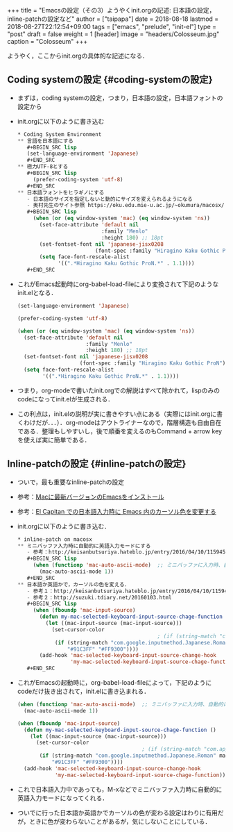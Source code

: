 +++
title = "Emacsの設定（その3）ようやくinit.orgの記述: 日本語の設定，inline-patchの設定など"
author = ["taipapa"]
date = 2018-08-18
lastmod = 2018-08-27T22:12:54+09:00
tags = ["emacs", "prelude", "init-el"]
type = "post"
draft = false
weight = 1
[header]
  image = "headers/Colosseum.jpg"
  caption = "Colosseum"
+++

ようやく，ここからinit.orgの具体的な記述になる．


## Coding systemの設定 {#coding-systemの設定}

-   まずは，coding systemの設定，つまり，日本語の設定，日本語フォントの設定から
-   init.orgに以下のように書き込む

    ```lisp
    ​* Coding System Environment
    ** 言語を日本語にする
       #+BEGIN_SRC lisp
       (set-language-environment 'Japanese)
       #+END_SRC
    ** 極力UTF-8とする
       #+BEGIN_SRC lisp
         (prefer-coding-system 'utf-8)
       #+END_SRC
    ** 日本語フォントをヒラギノにする
    ​   - 日本語のサイズを指定しないと動的にサイズを変えられるようになる
    ​   - 奥村先生のサイト参照 https://oku.edu.mie-u.ac.jp/~okumura/macosx/
       #+BEGIN_SRC lisp
         (when (or (eq window-system 'mac) (eq window-system 'ns))
           (set-face-attribute 'default nil
                               :family "Menlo"
                               :height 180) ;; 18pt
           (set-fontset-font nil 'japanese-jisx0208
                             (font-spec :family "Hiragino Kaku Gothic ProN"))
           (setq face-font-rescale-alist
                 '((".*Hiragino Kaku Gothic ProN.*" . 1.1))))
       #+END_SRC
    ```
-   これがEmacs起動時にorg-babel-load-fileにより変換されて下記のようなinit.elとなる．

    ```lisp
    (set-language-environment 'Japanese)

    (prefer-coding-system 'utf-8)

    (when (or (eq window-system 'mac) (eq window-system 'ns))
      (set-face-attribute 'default nil
                          :family "Menlo"
                          :height 180) ;; 18pt
      (set-fontset-font nil 'japanese-jisx0208
                        (font-spec :family "Hiragino Kaku Gothic ProN"))
      (setq face-font-rescale-alist
            '((".*Hiragino Kaku Gothic ProN.*" . 1.1))))
    ```
-   つまり，org-modeで書いたinit.orgでの解説はすべて除かれて，lispのみのcodeになってinit.elが生成される．
-   この利点は，init.elの説明が実に書きやすい点にある（実際にはinit.orgに書くわけだが．．．）．org-modeはアウトライナーなので，階層構造も自由自在である．整理もしやすいし，後で順番を変えるのもCommand + arrow keyを使えば実に簡単である．


## Inline-patchの設定 {#inline-patchの設定}

-   ついで，最も重要なinline-patchの設定
-   参考：[Macに最新バージョンのEmacsをインストール](http://keisanbutsuriya.hateblo.jp/entry/2016/04/10/115945)
-   参考：[El Capitan での日本語入力時に Emacs 内のカーソル色を変更する](http://suzuki.tdiary.net/20160103.html)
-   init.orgに以下のように書き込む．

    ```lisp
    ​* inline-patch on macosx
    ** ミニバッファ入力時に自動的に英語入力モードにする
    ​   - 参考：http://keisanbutsuriya.hateblo.jp/entry/2016/04/10/115945
       #+BEGIN_SRC lisp
         (when (functionp 'mac-auto-ascii-mode)  ;; ミニバッファに入力時、自動的に英語モード
           (mac-auto-ascii-mode 1))
       #+END_SRC
    ** 日本語か英語かで，カーソルの色を変える．
    ​   - 参考１：http://keisanbutsuriya.hateblo.jp/entry/2016/04/10/115945
    ​   - 参考２：http://suzuki.tdiary.net/20160103.html
       #+BEGIN_SRC lisp
         (when (fboundp 'mac-input-source)
           (defun my-mac-selected-keyboard-input-source-chage-function ()
             (let ((mac-input-source (mac-input-source)))
               (set-cursor-color
                                                 ; (if (string-match "com.apple.inputmethod.Kotoeri.Roman" mac-input-source)
                (if (string-match "com.google.inputmethod.Japanese.Roman" mac-input-source)
                    "#91C3FF" "#FF9300"))))
           (add-hook 'mac-selected-keyboard-input-source-change-hook
                     'my-mac-selected-keyboard-input-source-chage-function))
       #+END_SRC
    ```
-   これがEmacsの起動時に，org-babel-load-fileによって，下記のようにcodeだけ抜き出されて，init.elに書き込まれる．

    ```lisp
    (when (functionp 'mac-auto-ascii-mode)  ;; ミニバッファに入力時、自動的に英語モード
      (mac-auto-ascii-mode 1))

    (when (fboundp 'mac-input-source)
      (defun my-mac-selected-keyboard-input-source-chage-function ()
        (let ((mac-input-source (mac-input-source)))
          (set-cursor-color
                                            ; (if (string-match "com.apple.inputmethod.Kotoeri.Roman" mac-input-source)
           (if (string-match "com.google.inputmethod.Japanese.Roman" mac-input-source)
               "#91C3FF" "#FF9300"))))
      (add-hook 'mac-selected-keyboard-input-source-change-hook
                'my-mac-selected-keyboard-input-source-chage-function))
    ```
-   これで日本語入力中であっても，M-xなどでミニバッファ入力時に自動的に英語入力モードになってくれる．
-   ついでに行った日本語か英語かでカーソルの色が変わる設定はわりに有用だが，ときに色が変わらないことがあるが，気にしないことにしている．
